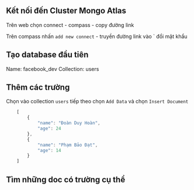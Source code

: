 ## Kết nối đến Cluster Mongo Atlas

Trên web chọn connect - compass - copy đường link

Trên compass nhấn `add new connect` - truyền đường link vào ` đổi mật khẩu

## Tạo database đầu tiên

Name: facebook_dev
Collection: users

## Thêm các trường

Chọn vào collection `users` tiếp theo chọn `Add Data` và chọn `Insert Document`

```js
    [
        {
            "name": "Đoàn Duy Hoàn",
            "age": 24
        },
        {
            "name": "Phạm Bảo Đạt",
            "age": 14
        }
    ]
```

## Tìm những doc có trường cụ thể

